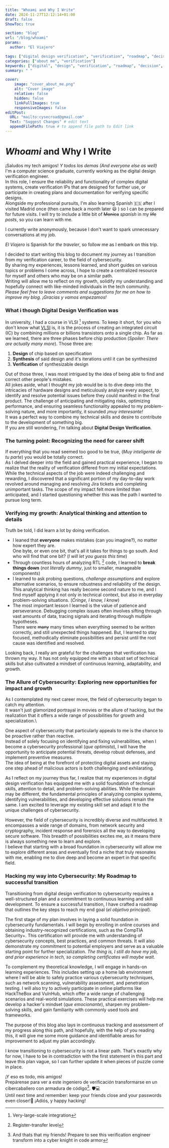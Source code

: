 ```yaml
---
title: "Whoami and Why I Write"
date: 2024-11-27T12:12:14+01:00
draft: false
ShowToc: true

section: "blog"
url: "/blog/whoami"
params:
  author: "El Viajero"

tags: ["digital design verification", "verification", "roadmap", "decision", "road to cybersecurity"]
categories: ["about me", "verification"]
keywords: ["digital", "design", "verification", "roadmap", "decision", "road", "cybersecurity", "spanish"]
summary: " "

cover:
    image: "cover_about_me.png"
    alt: "Cover image"
    relative: false
    hidden: false
    linkFullImages: true
    responsiveImages: false
editPost:
  URL: "mailto:cysecroad@gmail.com"
  Text: "Suggest Changes" # edit text
  appendFilePath: true # to append file path to Edit link
---
```


# *Whoami* and Why I Write

¡Saludos my tech amigos! *Y todos los demas (And everyone else as well)*\
I'm a computer science graduate, currently working as the digital design verification engineer.\
In this role, I ensure the reliability and functionality of complex digital systems, create verification IPs that are designed for further use, or participate in creating plans and documentation for verifying specific designs.\
Alongside my professional pursuits, I'm also learning Spanish 🇪🇸 after I visited Madrid once (then came back a month later :smiley: ) so I can be prepared for future visits. I will try to include a little bit of ~~Monica~~ *spanish* in my ~~life~~ *posts*, so you can learn with me.

I currently write anonymously, because I don't want to spark unnecessary conversations at my job.

*El Viajero* is Spanish for *the traveler*, so follow me as I embark on this trip.

I decided to start writing this blog to document my journey as I transition from my verification career, to the field of cybersecurity.\
By sharing my experiences, lessons learned, and short guides on various topics or problems I come across, I hope to create a centralized resource for myself and others who may be on a similar path.\
Writing will allow me to reflect on my growth, solidify my understanding and hopefully connect with like-minded individuals in the tech community.\
*Please feel free to leave comments and suggestions for me on how to improve my blog. ¡Gracias y vamos empezamos!*

### What i though Digital Design Verification was

In university, I had a course in VLSI [^1] systems. To keep it short, for you who don't know what [VLSI]("https://resources.pcb.cadence.com/blog/2020-vlsi-technology-its-history-and-uses-in-modern-technology" "Learn more about VLSI from Cadence") is, it is the process of creating an integrated circuit (IC) by combining millions or billions  transistors onto a single chip. 
As far as we learned, there are three phases before chip production (*Spoiler: There are actually many more*). Those three are:
1. **Design** of chip based on specification
2. **Synthesis** of said design and it's iterations until it can be synthesized 
3. **Verification** of synthesizable design

Out of those three, I was most intrigued by the idea of being able to find and correct other people's mistakes.\
All jokes aside, what I thought my job would be is to dive deep into the intricacies of hardware designs and meticulously analyze every aspect, to identify and resolve potential issues before they could manifest in the final product. The challenge of anticipating and mitigating risks, optimizing performance, and ensuring seamless functionality appealed to my problem-solving nature, and more importantly, it sounded *¡muy interesante!*\
It was a perfect way to combine my technical skills and desire to contribute to the development of something big.\
If you are still wondering, I'm talking about **Digital Design Verification**.

[^1]: Very-large-scale integration

### The turning point: Recognizing the need for career shift

If everything that you read seemed too good to be true, (*Muy inteligente de tu parte*) you would be totally correct.\
As I delved deeper into the field and gained practical experience, I began to realize that the reality of verification differed from my initial expectations.\
While the technical aspects of the job were indeed challenging and rewarding, I discovered that a significant portion of my day-to-day work revolved around managing and resolving Jira tickets and completing unimportant tasks. The scope of my impact felt more limited than anticipated, and I started questioning whether this was the path I wanted to pursue long term.

### Verifying my growth: Analytical thinking and attention to details

Truth be told, I did learn a lot by doing verification.
- I leaned that **everyone** makes mistakes (can you imagine?), no matter how expert they are.\
One byte, or even one bit, that's all it takes for things to go south. And who will find that one bit? (*I will let you guess this time*)
- Through countless hours of analyzing RTL [^2] code, I learned to **break things down** (*not literally dummy*, just to smaller, manageable components)
- I learned to ask probing questions, *challenge assumptions* and explore alternative scenarios, to ensure robustness and reliability of the design.\
This analytical thinking has really become second nature to me, and I find myself applying it not only in technical context, but also in everyday problem-solving situations. (*Cringe, I know, I know*)
- The most important lesson I learned is the value of patience and perseverance. Debugging complex issues often involves sifting through vast amounts of data, tracing signals and iterating through multiple hypotheses.\
There were ~~many~~ many times when everything seemed to be written correctly, and still unexpected things happened. But, I learned to stay focused, methodically eliminate possibilities and persist until the root cause was identified and resolved.

Looking back, I really am grateful for the challenges that verification has thrown my way. It has not only equipped me with a robust set of technical skills but also cultivated a mindset of continuous learning, adaptability, and growth.

[^2]: Register-transfer level

### The Allure of Cybersecurity: Exploring new opportunities for impact and growth

As I contemplated my next career move, the field of cybersecurity began to catch my attention.\
It wasn't just glamorized portrayal in movies or the allure of hacking, but the realization that it offers a wide range of possibilities for growth and specialization.\

One aspect of cybersecurity that particularly appeals to me is the chance to be proactive rather than reactive.\
Instead of solely focusing on identifying and fixing vulnerabilities, when I become a cybersecurity professional (*que optimista*), I will have the opportunity to anticipate potential threats, develop robust defenses, and implement preventive measures.\
The idea of being at the forefront of protecting digital assets and staying one step ahead of malicious actors is both challenging and exhilarating.

As I reflect on my journey thus far, I realize that my experiences in digital design verification has equipped me with a solid foundation of technical skills, attention to detail, and problem-solving abilities. While the domain may be different, the fundamental principles of analyzing complex systems, identifying vulnerabilities, and developing effective solutions remain the same. I am excited to leverage my existing skill set and adapt it to the unique challenges of cybersecurity.

However, the field of cybersecurity is incredibly diverse and multifaceted. It encompasses a wide range of domains, from network security and cryptography, incident response and forensics all the way to developing secure software. This breadth of possibilities excites me, as it means there is always something new to learn and explore.\
I believe that starting with a broad foundation in cybersecurity will allow me to explore different areas and eventually find a niche that truly resonates with me, enabling me to dive deep and become an expert in that specific field.

### Hacking my way into Cybersecurity: My Roadmap to successful transition

Transitioning from digital design verification to cybersecurity requires a well-structured plan and a commitment to continuous learning and skill development. To ensure a successful transition, I have crafted a roadmap that outlines the key steps to reach my end goal (*el objetivo principal*).

The first stage of my plan involves in laying a solid foundation in cybersecurity fundamentals. I will begin by enrolling in online courses and obtaining industry-recognized certifications, such as the CompTIA Security+. This certification will provide me with understanding of cybersecurity concepts, best practices, and common threats. It will also demonstrate my commitment to potential employers and serve as a valuable starting point for further specialization. *The thing is, I still do have my job, and prior experience in tech, so completing certificates will maybe wait.*

To complement my theoretical knowledge, I will engage in hands-on learning experiences. This includes setting up a home lab environment where I will be able to safely practice various cybersecurity techniques, such as network scanning, vulnerability assessment, and penetration testing. I will also try to actively participate in online platforms like HackTheBox and VulnHub, which offer a wide range of challenging scenarios and real-world simulations. These practical exercises will help me develop a hacker's mindset (*que emocionante*), sharpen my problem-solving skills, and gain familiarity with commonly used tools and frameworks.

The purpose of this blog also lays in continuous tracking and assessment of my progress along this path, and hopefully, with the help of you reading this, it will give me some more guidance and identifiable areas for improvement to adjust my plan accordingly. 

I know transitioning to cybersecurity is not a linear path. That's exactly why for now, I have to be in contradiction with the first statement in this part and leave this plan vague, so I can further update it when pieces of puzzle come in place.
&nbsp;&nbsp;&nbsp;

¡Y eso es todo, mis amigos!\
Prepárense para ver a este ingeniero de verificación transformarse en un cibercaballero con armadura de código[^3]. 🛡️💻\
Until next time and remember: keep your friends close and your passwords even closer!🔑
¡Adiós, y happy hacking!

[^3]: And thats that my friends! Prepare to see this verification engineer transform into a cyber knight in code armor